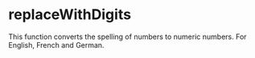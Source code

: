 # replaceWithDigits

This function converts the spelling of numbers to numeric numbers. For English, French and German.
